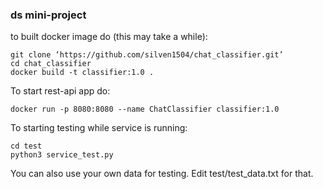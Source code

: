 ### ds mini-project

to built docker image do (this may take a while):
```
git clone ‘https://github.com/silven1504/chat_classifier.git’
cd chat_classifier
docker build -t classifier:1.0 .
```

To start rest-api app do:
```
docker run -p 8080:8080 --name ChatClassifier classifier:1.0
```

To starting testing while service is running:
```
cd test
python3 service_test.py
```
You can also use your own data for testing. Edit test/test_data.txt for that.
